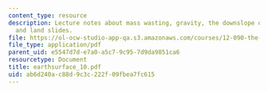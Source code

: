 ```yaml
---
content_type: resource
description: Lecture notes about mass wasting, gravity, the downslope of gravity,
  and land slides.
file: https://ol-ocw-studio-app-qa.s3.amazonaws.com/courses/12-090-the-environment-of-the-earths-surface-spring-2007/ab6d240ac88d9c3c222f09fbea7fc615_earthsurface_10.pdf
file_type: application/pdf
parent_uid: e5547d7d-e7a0-a5c7-9c95-7d9da9851ca6
resourcetype: Document
title: earthsurface_10.pdf
uid: ab6d240a-c88d-9c3c-222f-09fbea7fc615
---
```

